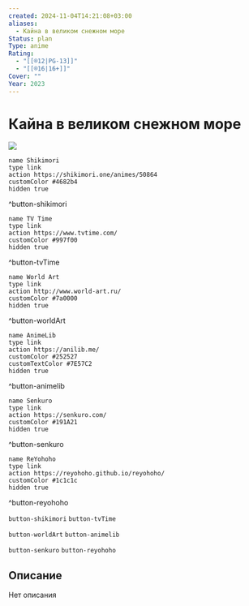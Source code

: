 ```yaml
---
created: 2024-11-04T14:21:08+03:00
aliases:
  - Кайна в великом снежном море
Status: plan
Type: anime
Rating:
  - "[[®️12|PG-13]]"
  - "[[®️16|16+]]"
Cover: ""
Year: 2023
---
```


# Кайна в великом снежном море

![](https://nyaa.shikimori.one/uploads/poster/animes/50864/8f7e1eceeb254107a54de1de844157f7.jpeg)

```button
name Shikimori
type link
action https://shikimori.one/animes/50864
customColor #4682b4
hidden true
```
^button-shikimori

```button
name TV Time
type link
action https://www.tvtime.com/
customColor #997f00
hidden true
```
^button-tvTime

```button
name World Art
type link
action http://www.world-art.ru/
customColor #7a0000
hidden true
```
^button-worldArt

```button
name AnimeLib
type link
action https://anilib.me/
customColor #252527
customTextColor #7E57C2
hidden true
```
^button-animelib

```button
name Senkuro
type link
action https://senkuro.com/
customColor #191A21
hidden true
```
^button-senkuro

```button
name ReYohoho
type link
action https://reyohoho.github.io/reyohoho/
customColor #1c1c1c
hidden true
```
^button-reyohoho

`button-shikimori` `button-tvTime`

`button-worldArt` `button-animelib`

`button-senkuro` `button-reyohoho`

## Описание

Нет описания
